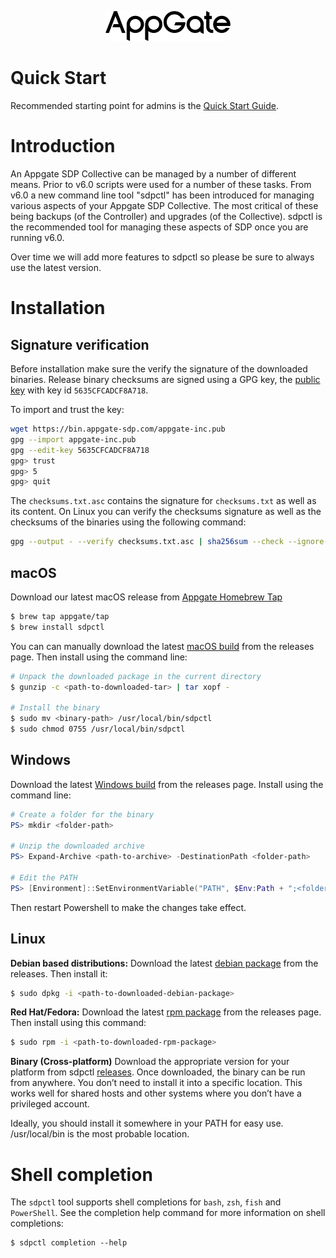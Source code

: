 <p align="center">
	<img src="./appgate.svg" width="200">
</p>

# Quick Start

Recommended starting point for admins is the [Quick Start Guide](https://appgate.github.io/sdpctl).

# Introduction

An Appgate SDP Collective can be managed by a number of different means. Prior to v6.0 scripts were used for a number of these tasks. From v6.0 a new command line tool "sdpctl" has been introduced for managing various aspects of your Appgate SDP Collective. The most critical of these being backups (of the Controller) and upgrades (of the Collective). sdpctl is the recommended tool for managing these aspects of SDP once you are running v6.0.

Over time we will add more features to sdpctl so please be sure to always use the latest version.

# Installation

## Signature verification
Before installation make sure the verify the signature of the downloaded binaries.
Release binary checksums are signed using a GPG key, the [public key](https://bin.appgate-sdp.com/appgate-inc.pub) with key id `5635CFCADCF8A718`.

To import and trust the key:
```bash
wget https://bin.appgate-sdp.com/appgate-inc.pub
gpg --import appgate-inc.pub
gpg --edit-key 5635CFCADCF8A718
gpg> trust
gpg> 5
gpg> quit
```

The `checksums.txt.asc` contains the signature for `checksums.txt` as well as its content.
On Linux you can verify the checksums signature as well as the checksums of the binaries using the following command:
```bash
gpg --output - --verify checksums.txt.asc | sha256sum --check --ignore-missing
```

## macOS
Download our latest macOS release from [Appgate Homebrew Tap](https://github.com/appgate/homebrew-tap)
```bash
$ brew tap appgate/tap
$ brew install sdpctl
```

You can can manually download the latest [macOS build](https://github.com/appgate/sdpctl/releases/latest) from the releases page. Then install using the command line:
```bash
# Unpack the downloaded package in the current directory
$ gunzip -c <path-to-downloaded-tar> | tar xopf -

# Install the binary
$ sudo mv <binary-path> /usr/local/bin/sdpctl
$ sudo chmod 0755 /usr/local/bin/sdpctl
```

## Windows
Download the latest [Windows build](https://github.com/appgate/sdpctl/releases/latest) from the releases page. Install using the command line:
```powershell
# Create a folder for the binary
PS> mkdir <folder-path>

# Unzip the downloaded archive
PS> Expand-Archive <path-to-archive> -DestinationPath <folder-path>

# Edit the PATH
PS> [Environment]::SetEnvironmentVariable("PATH", $Env:Path + ";<folder-path>", [EnvironmentVariableTarget]::Machine)
```
Then restart Powershell to make the changes take effect.

## Linux
**Debian based distributions:**
Download the latest [debian package](https://github.com/appgate/sdpctl/releases/latest) from the releases. Then install it:
```bash
$ sudo dpkg -i <path-to-downloaded-debian-package>
```

**Red Hat/Fedora:**
Download the latest [rpm package](https://github.com/appgate/sdpctl/releases/latest) from the releases page. Then install using this command:
```bash
$ sudo rpm -i <path-to-downloaded-rpm-package>
```

**Binary (Cross-platform)**
Download the appropriate version for your platform from sdpctl [releases](https://github.com/appgate/sdpctl/releases/latest). Once downloaded, the binary can be run from anywhere. You don’t need to install it into a specific location. This works well for shared hosts and other systems where you don’t have a privileged account.

Ideally, you should install it somewhere in your PATH for easy use. /usr/local/bin is the most probable location.

# Shell completion

The `sdpctl` tool supports shell completions for `bash`, `zsh`, `fish` and `PowerShell`. See the completion help command for more information on shell completions:
```
$ sdpctl completion --help
```
